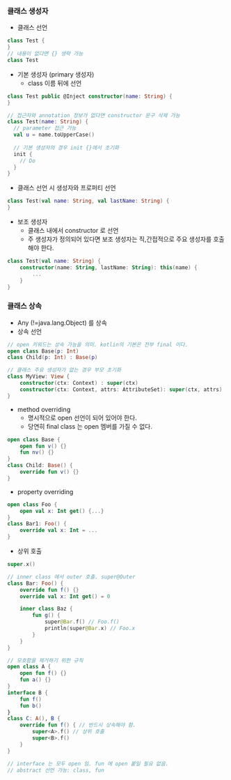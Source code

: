### 클래스 생성자
- 클래스 선언
```kotlin
class Test {
}
// 내용이 없다면 {} 생략 가능 
class Test
```

- 기본 생성자 (primary 생성자)
  - class 이름 뒤에 선언
```kotlin
class Test public @Inject constructor(name: String) {
}

// 접근자와 annotation 정보가 없다면 constructor 문구 삭제 가능 
class Test(name: String) {
  // parameter 접근 가능
  val u = name.toUpperCase()
  
  // 기본 생성자의 경우 init {}에서 초기화
  init {
    // Do
  }
}
```

  - 클래스 선언 시 생성자와 프로퍼티 선언 
```kotlin
class Test(val name: String, val lastName: String) {
}
```

- 보조 생성자
  - 클래스 내에서 constructor 로 선언
  - 주 생성자가 정의되어 있다면 보조 생성자는 직,간접적으로 주요 생성자를 호출해야 한다.
```kotlin  
class Test(val name: String) {
	constructor(name: String, lastName: String): this(name) {
		...
	}
}
```

### 클래스 상속
- Any (!=java.lang.Object) 를 상속
- 상속 선언
```kotlin
// open 키워드는 상속 가능을 의미. kotlin의 기본은 전부 final 이다.
open class Base(p: Int)
class Child(p: Int) : Base(p)

// 클래스 주요 생성자가 없는 경우 부모 초기화
class MyView: View {
	constructor(ctx: Context) : super(ctx)
	constructor(ctx: Context, attrs: AttributeSet): super(ctx, attrs)
}
```

- method overriding 
  - 명시적으로 open 선언이 되어 있어야 한다.
  - 당연히 final class 는 open 멤버를 가질 수 없다.
```kotlin
open class Base {
	open fun v() {}
	fun nv() {}
}
class Child: Base() {
	override fun v() {}
}
```

- property overriding 
```kotlin
open class Foo {
	open val x: Int get() {...}
}
class Bar1: Foo() {
	override val x: Int = ...
}
```

- 상위 호출
```kotlin
super.x()

// inner class 에서 outer 호출. super@Outer
class Bar: Foo() {
	override fun f() {}
	override val x: Int get() = 0

	inner class Baz {
		fun g() {
			super@Bar.f() // Foo.f()
			println(super@Bar.x) // Foo.x
		}
	}
}

// 모호함을 제거하기 위한 규칙
open class A {
	open fun f() {}
	fun a() {}
}
interface B {
	fun f()
	fun b()
}
class C: A(), B {
	override fun f() { // 반드시 상속해야 함.
		super<A>.f() // 상위 호출
		super<B>.f()
	}
}

// interface 는 모두 open 임. fun 에 open 붙일 필요 없음.
// abstract 선언 가능: class, fun
```

